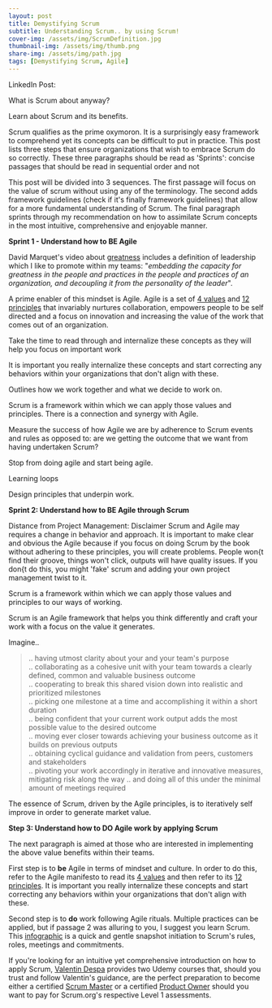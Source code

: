 ```yaml
---
layout: post
title: Demystifying Scrum
subtitle: Understanding Scrum.. by using Scrum! 
cover-img: /assets/img/ScrumDefinition.jpg
thumbnail-img: /assets/img/thumb.png
share-img: /assets/img/path.jpg
tags: [Demystifying Scrum, Agile]
---
```


LinkedIn Post:

What is Scrum about anyway?

Learn about Scrum and its benefits. 

Scrum qualifies as the prime oxymoron. It is a surprisingly easy framework to comprehend yet its concepts can be difficult to put in practice. This post lists three steps that ensure organizations that wish to embrace Scrum do so correctly. These three paragraphs should be read as 'Sprints': concise passages that should be read in sequential order and not  



This post will be divided into 3 sequences. The first passage will focus on the value of scrum without using any of the terminology. The second adds framework guidelines (check if it's finally framework guidelines) that allow for a more fundamental understanding of Scrum. The final paragraph sprints through my recommendation on how to assimilate Scrum concepts in the most intuitive, comprehensive and enjoyable manner. 

**Sprint 1 - Understand how to BE Agile**

David Marquet's video about [greatness](https://www.youtube.com/watch?v=OqmdLcyES_Q) includes a definition of leadership which I like to promote within my teams: "*embedding the capacity for greatness in the people and practices in the people and practices of an organization, and decoupling it from the personality of the leader*".

A prime enabler of this mindset is Agile. Agile is a set of [4 values](https://agilemanifesto.org/) and [12 principles](https://agilemanifesto.org/principles.html) that invariably nurtures collaboration, empowers people to be self directed and a focus on innovation and increasing the value of the work that comes out of an organization. 

Take the time to read through and internalize these concepts as they will help you focus on important work

It is important you really internalize these concepts and start correcting any behaviors within your organizations that don't align with these. 


 Outlines how we work together and what we decide to work on. 



Scrum is a framework within which we can apply those values and principles. There is a connection and synergy with Agile.

Measure the success of how Agile we are by adherence to Scrum events and rules as opposed to: are we getting the outcome that we want from having undertaken Scrum? 

 
Stop from doing agile and start being agile.
 
 Learning loops 
 
 Design principles that underpin work.

**Sprint 2: Understand how to BE Agile through Scrum**

Distance from Project Management: Disclaimer Scrum and Agile may requires a change in behavior and approach. It is important to make clear and obvious the Agile because if you focus on doing Scrum by the book without adhering to these principles, you will create problems. People won{t find their groove, things won't click, outputs will have quality issues.  If you don{t do this, you might 'fake' scrum and adding your own project management twist to it.

Scrum is a framework within which we can apply those values and principles to our ways of working. 

Scrum is an Agile framework that helps you think differently and craft your work with a focus on the value it generates. 

Imagine..

> .. having utmost clarity about your and your team's purpose  
> .. collaborating as a cohesive unit with your team towards a clearly defined, common and valuable business outcome  
> .. cooperating to break this shared vision down into realistic and prioritized milestones  
> .. picking one milestone at a time and accomplishing it within a short duration  
> .. being confident that your current work output adds the most possible value to the desired outcome  
> .. moving ever closer towards achieving your business outcome as it builds on previous outputs  
> .. obtaining cyclical guidance and validation from peers, customers and stakeholders    
> .. pivoting your work accordingly in iterative and innovative measures, mitigating risk along the way
> .. and doing all of this under the minimal amount of meetings required

The essence of Scrum, driven by the Agile principles, is to iteratively self improve in order to generate market value. 

**Step 3: Understand how to DO Agile work by applying Scrum**

The next paragraph is aimed at those who are interested in implementing the above value benefits within their teams. 

First step is to **be** Agile in terms of mindset and culture. In order to do this, refer to the Agile manifesto to read its [4 values](https://agilemanifesto.org/) and then refer to its [12 principles](https://agilemanifesto.org/principles.html).  It is important you really internalize these concepts and start correcting any behaviors within your organizations that don't align with these. 

Second step is to **do** work following Agile rituals. Multiple practices can be applied, but if passage 2 was alluring to you, I suggest you learn Scrum. This [infographic](https://www.knowledgehut.com/blog/agile/infographic-scrum-process-in-a-nutshell) is a quick and gentle snapshot initiation to Scrum's rules, roles, meetings and commitments.

If you're looking for an intuitive yet comprehensive introduction on how to apply Scrum, [Valentin Despa](https://www.linkedin.com/in/vdespa/) provides two Udemy courses that, should you trust and follow Valentin's guidance, are the perfect preparation to become either a certified [Scrum Master](https://www.udemy.com/course/scrum-master-certification-preparation-mock-exam-questions-psm-i/) or a certified [Product Owner](https://www.udemy.com/course/scrum-product-owner-certification-prep-mock-exam-questions/) should you want to pay for Scrum.org's respective Level 1 assessments. 
